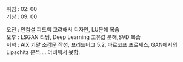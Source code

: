 취침 : 02: 00  
기상 : 09: 00  
  
오전 : 인컴설 피드백 고려해서 디자인, LU분해 복습  
오후 : LSGAN 리딩, Deep Learning 고유값 분해,SVD 복습  
저녁 : AIX 기말 소감문 작성, 프리드버그 5.2, 마르코프 프로세스, GAN에서의 Lipschitz 분석.... 어려워서 못함.
